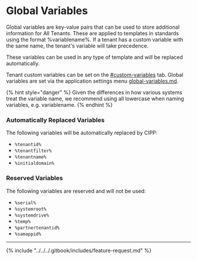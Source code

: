# Global Variables

Global variables are key-value pairs that can be used to store additional information for All Tenants. These are applied to templates in standards using the format %variablename%. If a tenant has a custom variable with the same name, the tenant's variable will take precedence.&#x20;

These variables can be used in any type of template and will be replaced automatically.&#x20;

Tenant custom variables can be set on the [#custom-variables](../../tenant/administration/tenants/edit.md#custom-variables "mention") tab. Global variables are set via the application settings menu [global-variables.md](global-variables.md "mention").

{% hint style="danger" %}
Given the differences in how various systems treat the variable name, we recommend using all lowercase when naming variables, e.g. variablename.
{% endhint %}

### Automatically Replaced Variables

The following variables will be automatically replaced by CIPP:

* `%tenantid%`
* `%tenantfilter%`
* `%tenantname%`
* `%initialdomain%`

### Reserved Variables

The following variables are reserved and will not be used:

* `%serial%`
* `%systemroot%`
* `%systemdrive%`
* `%temp%`
* `%partnertenantid%`
* `%samappid%`

***

{% include "../../../.gitbook/includes/feature-request.md" %}
